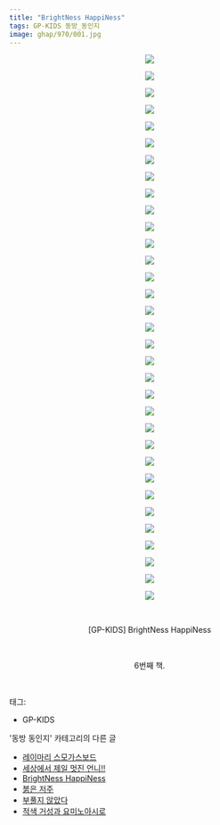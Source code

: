 ```yaml
---
title: "BrightNess HappiNess"
tags: GP-KIDS 동방_동인지
image: ghap/970/001.jpg
---
```

<div class="article">
<p style="text-align: center; clear: none; float: none;"><img src="{{ site.nasurl }}/ghap/970/001.jpg"/></p>
<p style="text-align: center; clear: none; float: none;"><img src="{{ site.nasurl }}/ghap/970/002.jpg"/></p>
<p style="text-align: center; clear: none; float: none;"><img src="{{ site.nasurl }}/ghap/970/003.jpg"/></p>
<p style="text-align: center; clear: none; float: none;"><img src="{{ site.nasurl }}/ghap/970/004.jpg"/></p>
<p style="text-align: center; clear: none; float: none;"><img src="{{ site.nasurl }}/ghap/970/005.jpg"/></p>
<p style="text-align: center; clear: none; float: none;"><img src="{{ site.nasurl }}/ghap/970/006.jpg"/></p>
<p style="text-align: center; clear: none; float: none;"><img src="{{ site.nasurl }}/ghap/970/007.jpg"/></p>
<p style="text-align: center; clear: none; float: none;"><img src="{{ site.nasurl }}/ghap/970/008.jpg"/></p>
<p style="text-align: center; clear: none; float: none;"><img src="{{ site.nasurl }}/ghap/970/009.jpg"/></p>
<p style="text-align: center; clear: none; float: none;"><img src="{{ site.nasurl }}/ghap/970/010.jpg"/></p>
<p style="text-align: center; clear: none; float: none;"><img src="{{ site.nasurl }}/ghap/970/011.jpg"/></p>
<p style="text-align: center; clear: none; float: none;"><img src="{{ site.nasurl }}/ghap/970/012.jpg"/></p>
<p style="text-align: center; clear: none; float: none;"><img src="{{ site.nasurl }}/ghap/970/013.jpg"/></p>
<p style="text-align: center; clear: none; float: none;"><img src="{{ site.nasurl }}/ghap/970/014.jpg"/></p>
<p style="text-align: center; clear: none; float: none;"><img src="{{ site.nasurl }}/ghap/970/015.jpg"/></p>
<p style="text-align: center; clear: none; float: none;"><img src="{{ site.nasurl }}/ghap/970/016.jpg"/></p>
<p style="text-align: center; clear: none; float: none;"><img src="{{ site.nasurl }}/ghap/970/017.jpg"/></p>
<p style="text-align: center; clear: none; float: none;"><img src="{{ site.nasurl }}/ghap/970/018.jpg"/></p>
<p style="text-align: center; clear: none; float: none;"><img src="{{ site.nasurl }}/ghap/970/019.jpg"/></p>
<p style="text-align: center; clear: none; float: none;"><img src="{{ site.nasurl }}/ghap/970/020.jpg"/></p>
<p style="text-align: center; clear: none; float: none;"><img src="{{ site.nasurl }}/ghap/970/021.jpg"/></p>
<p style="text-align: center; clear: none; float: none;"><img src="{{ site.nasurl }}/ghap/970/022.jpg"/></p>
<p style="text-align: center; clear: none; float: none;"><img src="{{ site.nasurl }}/ghap/970/023.jpg"/></p>
<p style="text-align: center; clear: none; float: none;"><img src="{{ site.nasurl }}/ghap/970/024.jpg"/></p>
<p style="text-align: center; clear: none; float: none;"><img src="{{ site.nasurl }}/ghap/970/025.jpg"/></p>
<p style="text-align: center; clear: none; float: none;"><img src="{{ site.nasurl }}/ghap/970/026.jpg"/></p>
<p style="text-align: center; clear: none; float: none;"><img src="{{ site.nasurl }}/ghap/970/027.jpg"/></p>
<p style="text-align: center; clear: none; float: none;"><img src="{{ site.nasurl }}/ghap/970/028.jpg"/></p>
<p style="text-align: center; clear: none; float: none;"><img src="{{ site.nasurl }}/ghap/970/029.jpg"/></p>
<p style="text-align: center; clear: none; float: none;"><img src="{{ site.nasurl }}/ghap/970/030.jpg"/></p>
<p style="text-align: center; clear: none; float: none;"><img src="{{ site.nasurl }}/ghap/970/031.jpg"/></p>
<p style="text-align: center; clear: none; float: none;"><img src="{{ site.nasurl }}/ghap/970/032.jpg"/></p>
<p style="text-align: center; clear: none; float: none;"><img src="{{ site.nasurl }}/ghap/970/033.jpg"/></p>
<p style="text-align: center; clear: none; float: none;"><br/></p>
<p style="text-align: center; clear: none; float: none;">[GP-KIDS] BrightNess HappiNess</p>
<p style="text-align: center; clear: none; float: none;"><br/></p>
<p style="text-align: center; clear: none; float: none;">6번째 책.</p>
<p><br/></p>
</div><div class="tagTrail">
<p>태그: </p>
<ul>
<li>GP-KIDS</li>
</ul>
</div><div class="another">
<p>'동방 동인지' 카테고리의 다른 글</p>
<ul>
<li><a href="/2016-07-21-ghap_973">레이마리 스모가스보드</a></li>
<li><a href="/2016-07-21-ghap_972">세상에서 제일 멋진 언니!!</a></li>
<li><a href="/2016-07-21-ghap_970">BrightNess HappiNess</a></li>
<li><a href="/2016-07-20-ghap_969">붉은 저주</a></li>
<li><a href="/2016-07-20-ghap_968">부풀지 않았다</a></li>
<li><a href="/2016-07-20-ghap_967">적색 거성과 요미노아시로</a></li>
</ul>
</div><div class="cb_module cb_fluid">
<div class="cb_wrt cb_profile">
</div><!-- commentList close -->
</div>